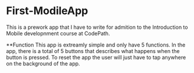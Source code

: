 # First-ModileApp
This is a prework app that I have to write for admition to
the Introduction to Mobile developnment course at CodePath.

**Function
This app is extreamly simple and only have 5 functions. 
In the app, there is a total of 5 buttons that describes 
what happens when the button is pressed. To reset the app
the user will just have to tap anywhere on the background
of the app. 
